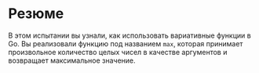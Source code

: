 # Резюме

В этом испытании вы узнали, как использовать вариативные функции в Go. Вы реализовали функцию под названием `max`, которая принимает произвольное количество целых чисел в качестве аргументов и возвращает максимальное значение.
